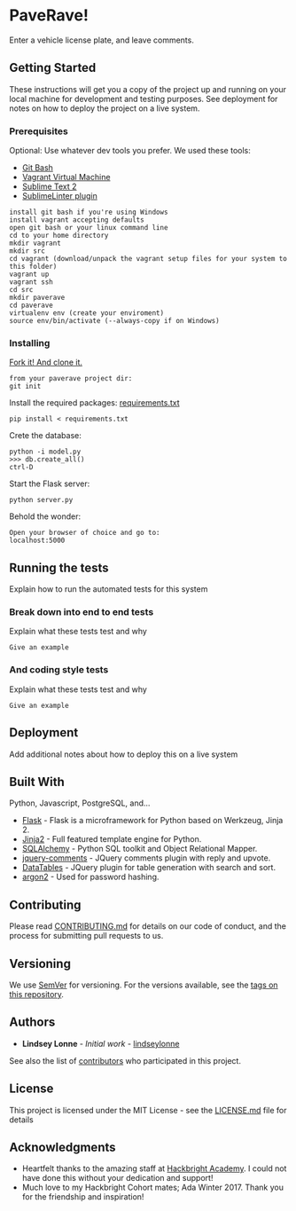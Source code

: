 # PaveRave!

Enter a vehicle license plate, and leave comments.

## Getting Started

These instructions will get you a copy of the project up and running on your local machine for development and testing purposes. See deployment for notes on how to deploy the project on a live system.

### Prerequisites

Optional: Use whatever dev tools you prefer. We used these tools:

* [Git Bash](https://git-for-windows.github.io/)
* [Vagrant Virtual Machine](https://www.vagrantup.com/downloads.html)
* [Sublime Text 2](https://sublimetext.com/2)
* [SublimeLinter plugin](https://sublime.wbond.net/installation#st2)

```
install git bash if you're using Windows
install vagrant accepting defaults
open git bash or your linux command line
cd to your home directory
mkdir vagrant
mkdir src
cd vagrant (download/unpack the vagrant setup files for your system to this folder)
vagrant up
vagrant ssh
cd src
mkdir paverave
cd paverave
virtualenv env (create your enviroment)
source env/bin/activate (--always-copy if on Windows)
```

### Installing

[Fork it! And clone it.](https://guides.github.com/activities/forking/)

```
from your paverave project dir:
git init

```

Install the required packages: 
[requirements.txt](https://github.com/lindseylonne/paverave/blob/master/requirements.txt)

```
pip install < requirements.txt
```

Crete the database:

```
python -i model.py
>>> db.create_all()
ctrl-D
```

Start the Flask server:

```
python server.py
```

Behold the wonder:

```
Open your browser of choice and go to:
localhost:5000
```

## Running the tests

Explain how to run the automated tests for this system

### Break down into end to end tests

Explain what these tests test and why

```
Give an example
```

### And coding style tests

Explain what these tests test and why

```
Give an example
```

## Deployment

Add additional notes about how to deploy this on a live system

## Built With

Python, Javascript, PostgreSQL, and...
* [Flask](http://flask.pocoo.org/) - Flask is a microframework for Python based on Werkzeug, Jinja 2.
* [Jinja2](http://jinja.pocoo.org/) - Full featured template engine for Python.
* [SQLAlchemy](http://www.sqlalchemy.org/) - Python SQL toolkit and Object Relational Mapper.
* [jquery-comments](http://viima.github.io/jquery-comments) - JQuery comments plugin with reply and upvote.
* [DataTables](https://datatables.net/) - JQuery plugin for table generation with search and sort.
* [argon2](http://argon2-cffi.readthedocs.io/en/stable/argon2.html) - Used for password hashing.

## Contributing

Please read [CONTRIBUTING.md]() for details on our code of conduct, and the process for submitting pull requests to us.

## Versioning

We use [SemVer](http://semver.org/) for versioning. For the versions available, see the [tags on this repository](https://github.com/lindseylonne/paverave/tags). 

## Authors

* **Lindsey Lonne** - *Initial work* - [lindseylonne](https://github.com/lindseylonne)

See also the list of [contributors](https://github.com/lindseylonne/paverave/contributors) who participated in this project.

## License

This project is licensed under the MIT License - see the [LICENSE.md](LICENSE.md) file for details

## Acknowledgments

* Heartfelt thanks to the amazing staff at [Hackbright Academy](https://hackbrightacademy.com/). I could not have done this without your dedication and support!
* Much love to my Hackbright Cohort mates; Ada Winter 2017. Thank you for the friendship and inspiration!

